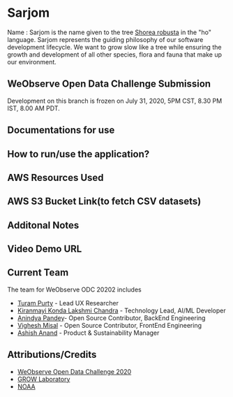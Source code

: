 # Sarjom

Name : Sarjom is the name given to the tree [Shorea robusta](https://en.wikipedia.org/wiki/Shorea_robusta) in the "ho" language. Sarjom represents the guiding philosophy of our software development lifecycle. We want to grow slow like a tree while ensuring the growth and development of all other species, flora and fauna that make up our environment.

## WeObserve Open Data Challenge Submission
Development on this branch is frozen on July 31, 2020, 5PM CST, 8.30 PM IST, 8.00 AM PDT. 

## Documentations for use

How to run/use the application?
--

AWS Resources Used
--

AWS S3 Bucket Link(to fetch CSV datasets)
--

Additonal Notes
--

Video Demo URL
--

## Current Team
The team for WeObserve ODC 20202 includes

* [Turam Purty](http://turam.github.io/) - Lead UX Researcher
* [Kiranmayi Konda Lakshmi Chandra](https://www.linkedin.com/in/kiranmayiklc/) - Technology Lead, AI/ML Developer
* [Anindya Pandey](https://www.linkedin.com/in/anindya-pandey-a73303b0/)- Open Source Contributor, BackEnd Engineering
* [Vighesh Misal](https://www.linkedin.com/in/vighnesh-misal/) - Open Source Contributor, FrontEnd Engineering
* [Ashish Anand](https://www.linkedin.com/in/ashishanand9/) - Product & Sustainability Manager


## Attributions/Credits
* [WeObserve Open Data Challenge 2020](https://www.weobserve.eu/marketplace/opendatachallenge/)
* [GROW Laboratory](https://growobservatory.org/)
* [NOAA](https://www.ncdc.noaa.gov/)
